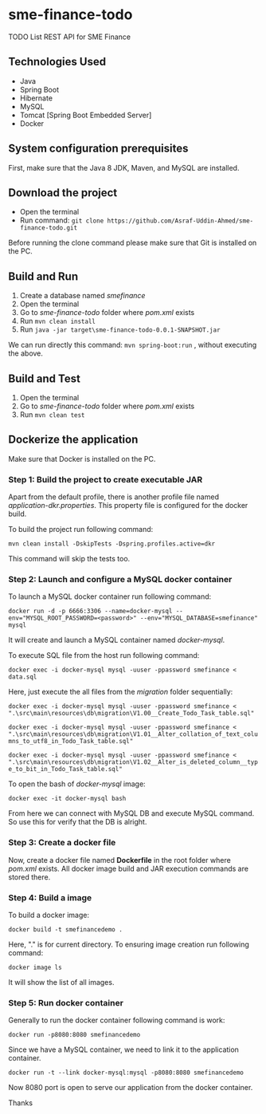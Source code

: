 # sme-finance-todo
TODO List REST API for SME Finance

## Technologies Used
- Java
- Spring Boot
- Hibernate
- MySQL
- Tomcat [Spring Boot Embedded Server]
- Docker

## System configuration prerequisites

First, make sure that the Java 8 JDK, Maven, and MySQL are installed.

## Download the project
- Open the terminal 
- Run command: ```git clone https://github.com/Asraf-Uddin-Ahmed/sme-finance-todo.git```

Before running the clone command please make sure that Git is installed on the PC.

## Build and Run
1. Create a database named *smefinance*
2. Open the terminal
3. Go to *sme-finance-todo* folder where *pom.xml* exists
4. Run ```mvn clean install```
5. Run ```java -jar target\sme-finance-todo-0.0.1-SNAPSHOT.jar```

We can run directly this command: ```mvn spring-boot:run``` , without executing the above. 

## Build and Test
1. Open the terminal
2. Go to *sme-finance-todo* folder where *pom.xml* exists
3. Run ```mvn clean test```

## Dockerize the application
Make sure that Docker is installed on the PC.

### Step 1: Build the project to create executable JAR
Apart from the default profile, there is another profile file named *application-dkr.properties*. This property file is configured for the docker build.

To build the project run following command: 

```mvn clean install -DskipTests -Dspring.profiles.active=dkr```

This command will skip the tests too.

### Step 2: Launch and configure a MySQL docker container
To launch a MySQL docker container run following command:

```docker run -d -p 6666:3306 --name=docker-mysql --env="MYSQL_ROOT_PASSWORD=<password>" --env="MYSQL_DATABASE=smefinance" mysql```

It will create and launch a MySQL container named *docker-mysql*. 

To execute SQL file from the host run following command:

```docker exec -i docker-mysql mysql -uuser -ppassword smefinance < data.sql```

Here, just execute the all files from the *migration* folder sequentially:

```docker exec -i docker-mysql mysql -uuser -ppassword smefinance < ".\src\main\resources\db\migration\V1.00__Create_Todo_Task_table.sql"```

```docker exec -i docker-mysql mysql -uuser -ppassword smefinance < ".\src\main\resources\db\migration\V1.01__Alter_collation_of_text_columns_to_utf8_in_Todo_Task_table.sql"```

```docker exec -i docker-mysql mysql -uuser -ppassword smefinance < ".\src\main\resources\db\migration\V1.02__Alter_is_deleted_column__type_to_bit_in_Todo_Task_table.sql"```

To open the bash of *docker-mysql* image: 

```docker exec -it docker-mysql bash```

From here we can connect with MySQL DB and execute MySQL command. So use this for verify that the DB is alright.

### Step 3: Create a docker file
Now, create a docker file named **Dockerfile** in the root folder where *pom.xml* exists. All docker image build and JAR execution commands are stored there.

### Step 4: Build a image
To build a docker image:

```docker build -t smefinancedemo .```

Here, "." is for current directory. To ensuring image creation run following command:

```docker image ls```

It will show the list of all images.

### Step 5: Run docker container
Generally to run the docker container following command is work:

```docker run -p8080:8080 smefinancedemo```

Since we have a MySQL container, we need to link it to the application container.

```docker run -t --link docker-mysql:mysql -p8080:8080 smefinancedemo```

Now 8080 port is open to serve our application from the docker container.

Thanks